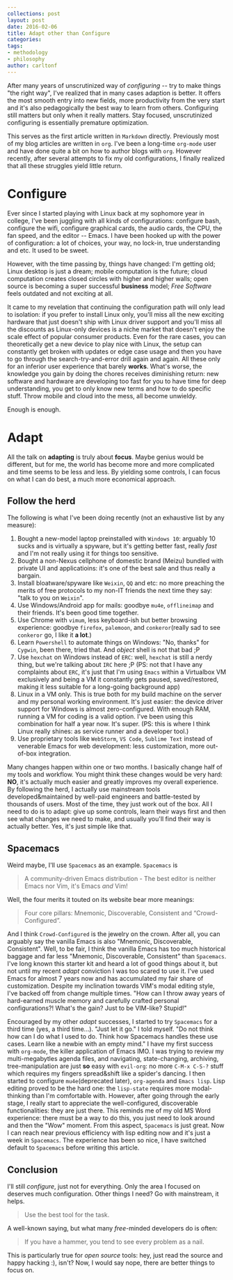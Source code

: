 ```yaml
---
collections: post
layout: post
date: 2016-02-06
title: Adapt other than Configure
categories: 
tags: 
- methodology
- philosophy
author: carltonf
---
```


After many years of unscrutinized way of *configuring* -- try to make things "the right way", I've realized that in many cases adaption is better. It offers the most smooth entry into new fields, more productivity from the very start and it's also pedagogically the best way to learn from others. Configuring still matters but only when it really matters. Stay focused, unscrutinized configuring is essentially premature optimization.


This serves as the first article written in `Markdown` directly. Previously most of my blog articles are written in `org`. I've been a long-time `org-mode` user and have done quite a bit on how to author blogs with `org`. However recently, after several attempts to fix my old configurations, I finally realized that all these struggles yield little return. 

Configure
=========
Ever since I started playing with Linux back at my sophomore year in college, I've been juggling with all kinds of configurations: configure bash, configure the wifi, configure graphical cards, the audio cards, the CPU, the fan speed, and the editor -- Emacs. I have been hooked up with the power of configuration: a lot of choices, your way, no lock-in, true understanding and etc. It used to be sweet.

However, with the time passing by, things have changed: I'm getting old; Linux desktop is just a dream; mobile computation is the future; cloud computation creates closed circles with higher and higher walls; open source is becoming a super successful **business** model; *Free Software* feels outdated and not exciting at all.

It came to my revelation that continuing the configuration path will only lead to isolation: if you prefer to install Linux only, you'll miss all the new exciting hardware that just doesn't ship with Linux driver support and you'll miss all the discounts as Linux-only devices is a niche market that doesn't enjoy the scale effect of popular consumer products. Even for the rare cases, you can theoretically get a new device to play nice with Linux, the setup can constantly get broken with updates or edge case usage and then you have to go through the search-try-and-error drill again and again. All these only for an inferior user experience that barely **works**. What's worse, the knowledge you gain by doing the chores receives diminishing return: new software and hardware are developing too fast for you to have time for deep understanding, you get to only know new terms and how to do specific stuff. Throw mobile and cloud into the mess, all become unwieldy.

Enough is enough.

Adapt
=====
All the talk on **adapting** is truly about **focus**. Maybe genius would be different, but for me, the world has become more and more complicated and time seems to be less and less. By yielding some controls, I can focus on what I can do best, a much more economical approach.

## Follow the herd ##
The following is what I've been doing recently (not an exhaustive list by any measure):

1. Bought a new-model laptop preinstalled with `Windows 10`: arguably 10 sucks and is virtually a spyware, but it's getting better fast, really *fast* and I'm not really using it for things too sensitive.
2. Bought a non-Nexus cellphone of domestic brand (Meizu) bundled with private UI and applicatioins: it's one of the best sale and thus really a bargain.
3. Install bloatware/spyware like `Weixin`, `QQ` and etc: no more preaching the merits of free protocols to my non-IT friends the next time they say: "talk to you on `Weixin`".
4. Use Windows/Android app for mails: goodbye `mu4e`, `offlineimap` and their friends. It's been good time together.
5. Use Chrome with `vimum`, less keyboard-ish but better browsing experience: goodbye `firefox`, `palemoon`, and `conkeror`(really sad to see `conkeror` go, I like it **a lot**.)
6. Learn `Powershell` to automate things on Windows: "No, thanks" for `Cygwin`, been there, tried that. And *object* shell is not that bad ;P
7. Use `hexchat` on Windows instead of `ERC`: well, `hexchat` is still a nerdy thing, but we're talking about `IRC` here ;P (PS: not that I have any complaints about `ERC`, it's just that I'm using `Emacs` within a Virtualbox VM exclusively and being a VM it constantly gets paused, saved/restored, making it less suitable for a long-going background app)
8. Linux in a VM only. This is true both for my build machine on the server and my personal working environment. It's just easier: the device driver support for Windows is almost zero-configured. With enough RAM, running a VM for coding is a valid option. I've been using this combination for half a year now. It's super. (PS: this is where I think Linux really shines: as service runner and a developer tool.)
9. Use proprietary tools like `WebStorm`, `VS Code`, `Sublime Text` instead of venerable Emacs for web development: less customization, more out-of-box integration.

Many changes happen within one or two months. I basically change half of my tools and workflow. You might think these changes would be very hard: **NO**, it's actually much easier and greatly improves my overall experience. By following the herd, I actually use mainstream tools developed&maintained by well-paid engineers and battle-tested by thousands of users. Most of the time, they just work out of the box. All I need to do is to adapt: give up some controls, learn their ways first and then see what changes we need to make, and usually you'll find their way is actually better. Yes, it's just simple like that. 

## Spacemacs ##
Weird maybe, I'll use `Spacemacs` as an example. `Spacemacs` is

> A community-driven Emacs distribution - The best editor is neither Emacs nor Vim, it's Emacs *and* Vim! 

Well, the four merits it touted on its website bear more meanings:

> Four core pillars: Mnemonic, Discoverable, Consistent and “Crowd-Configured”.

And I think `Crowd-Configured` is the jewelry on the crown. After all, you can arguably say the vanilla Emacs is also "Mnemonic, Discoverable, Consistent". Well, to be fair, I think the vanilla Emacs has too much historical baggage and far less "Mnemonic, Discoverable, Consistent" than `Spacemacs`. I've long known this starter kit and heard a lot of good things about it, but not until my recent *adapt* conviction I was too scared to use it. I've used Emacs for almost 7 years now and has accumulated my fair share of customization. Despite my inclination towards VIM's modal editing style, I've backed off from change multiple times. "How can I throw away years of hard-earned muscle memory and carefully crafted personal configurations?! What's the gain? Just to be VIM-like? Stupid!"

Encouraged by my other *adapt* successes, I started to try `Spacemacs` for a third time (yes, a third time...). "Just let it go." I told myself. "Do not think how can I do what I used to do. Think how Spacemacs handles these use cases. Learn like a newbie with an empty mind." I have my first success with `org-mode`, the killer application of Emacs IMO. I was trying to review my multi-megabytles agenda files, and navigating, state-changing, archiving, tree-manipulation are just **so** easy with `evil-org`: no more `C-M-x C-S-?` stuff which requires my fingers spread&shift like a spider's dancing. I then started to configure `mu4e`(deprecated later), `org-agenda` and `Emacs lisp`. Lisp editing proved to be the hard one: the `lisp-state` requires more modal-thinking than I'm comfortable with. However, after going through the early stage, I really start to appreciate the well-configured, discoverable functionalities: they are just there. This reminds me of my old MS Word experience: there must be a way to do this, you just need to look around and then the "Wow" moment. From this aspect, `Spacemacs` is just great. Now I can reach near previous efficiency with lisp editing now and it's just a week in `Spacemacs`. The experience has been so nice, I have switched default to `Spacemacs` before writing this article.

Conclusion
----------
I'll still *configure*, just not for everything. Only the area I focused on deserves much configuration. Other things I need? Go with mainstream, it helps. 

> Use the best tool for the task.

A well-known saying, but what many *free*-minded developers do is often: 

> If you have a hammer, you tend to see every problem as a nail.

This is particularly true for *open source* tools: hey, just read the source and happy hacking :), isn't? Now, I would say nope, there are better things to focus on.
